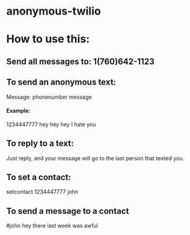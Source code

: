 anonymous-twilio
================

# How to use this:

## Send all messages to: 1(760)642-1123

## To send an anonymous text: 

Message: 
phonenumber message

#### Example: 

1234447777 hey hey hey I hate you 

## To reply to a text:

Just reply, and your message will go to the last person that texted you.

## To set a contact:

setcontact 1234447777 john

## To send a message to a contact

<p>#john hey there last week was awful</p>

